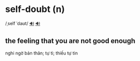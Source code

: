 # self-doubt (n)

/ˌself ˈdaʊt/ [🔊](https://www.oxfordlearnersdictionaries.com/media/english/uk_pron/s/sel/self_/self_doubt_1_gb_1.mp3) [🔊](https://www.oxfordlearnersdictionaries.com/media/english/us_pron/s/sel/self_/self_doubt_1_us_1.mp3)

## the feeling that you are not good enough

nghi ngờ bản thân; tự ti; thiếu tự tin